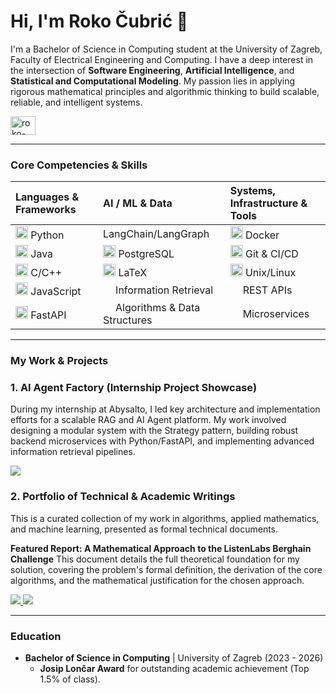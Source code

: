# Hi, I'm Roko Čubrić 👋

I'm a Bachelor of Science in Computing student at the University of Zagreb, Faculty of Electrical Engineering and Computing. I have a deep interest in the intersection of **Software Engineering**, **Artificial Intelligence**, and **Statistical and Computational Modeling**. My passion lies in applying rigorous mathematical principles and algorithmic thinking to build scalable, reliable, and intelligent systems.

<p align="left">
  <a href="https://linkedin.com/in/roko-cubric" target="blank"><img align="center" src="https://raw.githubusercontent.com/rahuldkjain/github-profile-readme-generator/master/src/images/icons/Social/linked-in-alt.svg"  alt="roko-cubric" height="30" width="40" /></a>
</p>

---

### Core Competencies & Skills

| Languages & Frameworks | AI / ML & Data | Systems, Infrastructure & Tools |
| :--- | :--- | :--- |
| <img src="https://cdn.jsdelivr.net/gh/devicons/devicon/icons/python/python-original.svg" alt="Python" width="20" height="20"/> Python | <span style="display: inline-block; width: 20px;"></span>LangChain/LangGraph | <img src="https://cdn.jsdelivr.net/gh/devicons/devicon/icons/docker/docker-original.svg" alt="Docker" width="20" height="20"/> Docker |
| <img src="https://cdn.jsdelivr.net/gh/devicons/devicon/icons/java/java-original.svg" alt="Java" width="20" height="20"/> Java | <img src="https://cdn.jsdelivr.net/gh/devicons/devicon/icons/postgresql/postgresql-original.svg" alt="PostgreSQL" width="20" height="20"/> PostgreSQL | <img src="https://cdn.jsdelivr.net/gh/devicons/devicon/icons/git/git-original.svg" alt="Git" width="20" height="20"/> Git & CI/CD |
| <img src="https://cdn.jsdelivr.net/gh/devicons/devicon/icons/cplusplus/cplusplus-original.svg" alt="C++" width="20" height="20"/> C/C++ | <img src="https://cdn.jsdelivr.net/gh/devicons/devicon/icons/latex/latex-original.svg" alt="LaTeX" width="20" height="20"/> LaTeX | <img src="https://cdn.jsdelivr.net/gh/devicons/devicon/icons/linux/linux-original.svg" alt="Linux" width="20" height="20"/> Unix/Linux |
| <img src="https://cdn.jsdelivr.net/gh/devicons/devicon/icons/javascript/javascript-original.svg" alt="JavaScript" width="20" height="20"/> JavaScript | <span style="display: inline-block; width: 20px;"></span>Information Retrieval | <span style="display: inline-block; width: 20px;"></span>REST APIs |
| <img src="https://cdn.jsdelivr.net/gh/devicons/devicon/icons/fastapi/fastapi-original.svg" alt="FastAPI" width="20" height="20"/> FastAPI | <span style="display: inline-block; width: 20px;"></span>Algorithms & Data Structures | <span style="display: inline-block; width: 20px;"></span>Microservices |

---

### My Work & Projects

### 1. AI Agent Factory (Internship Project Showcase)
During my internship at Abysalto, I led key architecture and implementation efforts for a scalable RAG and AI Agent platform. My work involved designing a modular system with the Strategy pattern, building robust backend microservices with Python/FastAPI, and implementing advanced information retrieval pipelines.

<a href="https://github.com/rokocuba/AI-Agent-RAG-Platform" target="blank">
  <img src="https://img.shields.io/badge/-View Project Showcase-blue?style=for-the-badge&logo=github">
</a>

### 2. Portfolio of Technical & Academic Writings
This is a curated collection of my work in algorithms, applied mathematics, and machine learning, presented as formal technical documents.

**Featured Report: A Mathematical Approach to the ListenLabs Berghain Challenge**
This document details the full theoretical foundation for my solution, covering the problem's formal definition, the derivation of the core algorithms, and the mathematical justification for the chosen approach.

<a href="https://github.com/rokocuba/rokocuba/blob/main/latex/Mathematical_Formulation_of_a_Value_Based_Heuristic_Strategy.pdf" target="blank">
  <img src="https://img.shields.io/badge/-Read the Berghain Challenge Report (PDF)-red?style=for-the-badge&logo=adobe-acrobat-reader">
</a>
<a href="https://github.com/rokocuba/Technical-Writings" target="blank">
  <img src="https://img.shields.io/badge/-Explore All Writings-grey?style=for-the-badge&logo=github">
</a>

---

### Education

- **Bachelor of Science in Computing** | University of Zagreb (2023 - 2026)
  - **Josip Lončar Award** for outstanding academic achievement (Top 1.5% of class).

